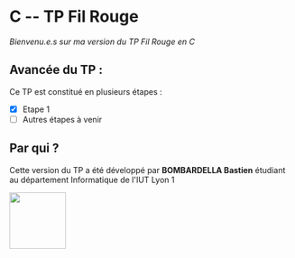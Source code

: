 # C -- TP Fil Rouge

*Bienvenu.e.s sur ma version du TP Fil Rouge en C*

## Avancée du TP :
Ce TP est constitué en plusieurs étapes :

* [x]  Etape 1
* [ ] Autres étapes à venir

## Par qui ?
Cette version du TP a été développé par **BOMBARDELLA Bastien** étudiant au département Informatique de l'IUT Lyon 1
<div style="width: 100%;"><img src="https://iut.univ-lyon1.fr/uas/IUT2015/LOGO/logositeweb_72ppp.png" height="100px" style="margin: 0 auto;"></div>
